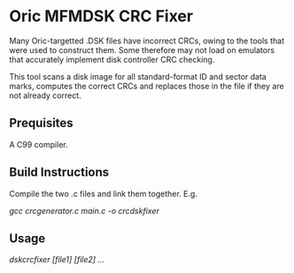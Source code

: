 # Oric MFMDSK CRC Fixer
Many Oric-targetted .DSK files have incorrect CRCs, owing to the tools that were used to construct them. Some therefore may not load on emulators that accurately implement disk controller CRC checking.

This tool scans a disk image for all standard-format ID and sector data marks, computes the correct CRCs and replaces those in the file if they are not already correct.

## Prequisites

A C99 compiler.

## Build Instructions

Compile the two .c files and link them together. E.g.

_gcc crcgenerator.c main.c -o crcdskfixer_

## Usage

_dskcrcfixer [file1] [file2] ..._
